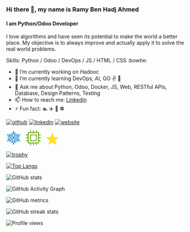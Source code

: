 ### Hi there 👋, my name is Ramy Ben Hadj Ahmed
#### I am Python/Odoo Developer
I love algorithms and have seen its potential to make the world a better place. My objective is to always improve and actually apply it to solve the real world problems. 

Skills: Python / Odoo / DevOps / JS / HTML / CSS :bowtie:

- 🔭 I’m currently working on Hadooc 
- 🌱 I’m currently learning DevOps, AI, GO :v:  :muscle: 
- 💬 Ask me about Python, Odoo, Docker, JS,  Web, RESTful APIs, Database, Design Patterns, Testing  
- 📫 How to reach me: [Linkedin](https://tn.linkedin.com/in/ramibha/) 
- ⚡ Fun fact: :swimmer: :airplane: :horse_racing: :soccer: 


[<img src='https://cdn.jsdelivr.net/npm/simple-icons@3.0.1/icons/github.svg' alt='github' height='40'>](https://github.com/https://github.com/Ramibha)  [<img src='https://cdn.jsdelivr.net/npm/simple-icons@3.0.1/icons/linkedin.svg' alt='linkedin' height='40'>](https://www.linkedin.com/in/https://tn.linkedin.com/in/ramibha/)  [<img src='https://cdn.jsdelivr.net/npm/simple-icons@3.0.1/icons/icloud.svg' alt='website' height='40'>](https://www.ramy.tn)  

<a href='https://archiveprogram.github.com/'><img src='https://raw.githubusercontent.com/acervenky/animated-github-badges/master/assets/acbadge.gif' width='40' height='40'></a> <a href='https://docs.github.com/en/developers'><img src='https://raw.githubusercontent.com/acervenky/animated-github-badges/master/assets/devbadge.gif' width='40' height='40'></a> <a href='https://stars.github.com/'><img src='https://raw.githubusercontent.com/acervenky/animated-github-badges/master/assets/starbadge.gif' width='35' height='35'></a> 

[![trophy](https://github-profile-trophy.vercel.app/?username=Ramibha)](https://github.com/ryo-ma/github-profile-trophy)

[![Top Langs](https://github-readme-stats.vercel.app/api/top-langs/?username=Ramibha)](https://github.com/anuraghazra/github-readme-stats)

![GitHub stats](https://github-readme-stats.vercel.app/api?username=Ramibha&show_icons=true)  

![GitHub Activity Graph](https://activity-graph.herokuapp.com/graph?username=Ramibha)  

![GitHub metrics](https://metrics.lecoq.io/Ramibha)  

![GitHub streak stats](https://github-readme-streak-stats.herokuapp.com/?user=Ramibha)  

![Profile views](https://gpvc.arturio.dev/Ramibha)  
